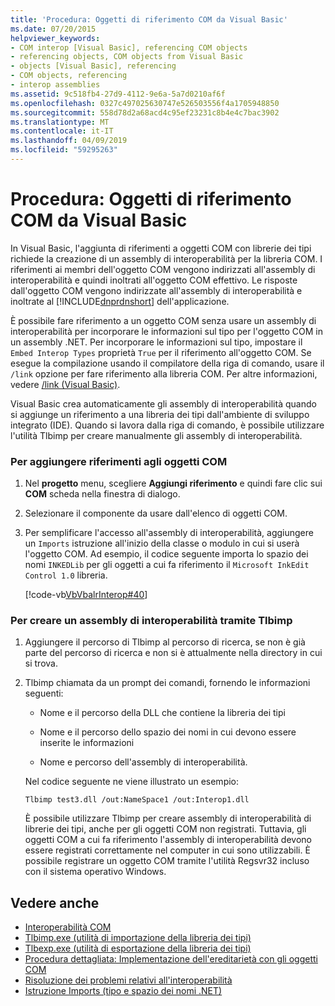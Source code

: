 ```yaml
---
title: 'Procedura: Oggetti di riferimento COM da Visual Basic'
ms.date: 07/20/2015
helpviewer_keywords:
- COM interop [Visual Basic], referencing COM objects
- referencing objects, COM objects from Visual Basic
- objects [Visual Basic], referencing
- COM objects, referencing
- interop assemblies
ms.assetid: 9c518fb4-27d9-4112-9e6a-5a7d0210af6f
ms.openlocfilehash: 0327c497025630747e526503556f4a1705948850
ms.sourcegitcommit: 558d78d2a68acd4c95ef23231c8b4e4c7bac3902
ms.translationtype: MT
ms.contentlocale: it-IT
ms.lasthandoff: 04/09/2019
ms.locfileid: "59295263"
---
```

# <a name="how-to-reference-com-objects-from-visual-basic"></a>Procedura: Oggetti di riferimento COM da Visual Basic
In Visual Basic, l'aggiunta di riferimenti a oggetti COM con librerie dei tipi richiede la creazione di un assembly di interoperabilità per la libreria COM. I riferimenti ai membri dell'oggetto COM vengono indirizzati all'assembly di interoperabilità e quindi inoltrati all'oggetto COM effettivo. Le risposte dall'oggetto COM vengono indirizzate all'assembly di interoperabilità e inoltrate al [!INCLUDE[dnprdnshort](~/includes/dnprdnshort-md.md)] dell'applicazione.  
  
 È possibile fare riferimento a un oggetto COM senza usare un assembly di interoperabilità per incorporare le informazioni sul tipo per l'oggetto COM in un assembly .NET. Per incorporare le informazioni sul tipo, impostare il `Embed Interop Types` proprietà `True` per il riferimento all'oggetto COM. Se esegue la compilazione usando il compilatore della riga di comando, usare il `/link` opzione per fare riferimento alla libreria COM. Per altre informazioni, vedere [/link (Visual Basic)](../../../visual-basic/reference/command-line-compiler/link.md).  
  
 Visual Basic crea automaticamente gli assembly di interoperabilità quando si aggiunge un riferimento a una libreria dei tipi dall'ambiente di sviluppo integrato (IDE). Quando si lavora dalla riga di comando, è possibile utilizzare l'utilità Tlbimp per creare manualmente gli assembly di interoperabilità.  
  
### <a name="to-add-references-to-com-objects"></a>Per aggiungere riferimenti agli oggetti COM  
  
1. Nel **progetto** menu, scegliere **Aggiungi riferimento** e quindi fare clic sui **COM** scheda nella finestra di dialogo.  
  
2. Selezionare il componente da usare dall'elenco di oggetti COM.  
  
3. Per semplificare l'accesso all'assembly di interoperabilità, aggiungere un `Imports` istruzione all'inizio della classe o modulo in cui si userà l'oggetto COM. Ad esempio, il codice seguente importa lo spazio dei nomi `INKEDLib` per gli oggetti a cui fa riferimento il `Microsoft InkEdit Control 1.0` libreria.  
  
     [!code-vb[VbVbalrInterop#40](~/samples/snippets/visualbasic/VS_Snippets_VBCSharp/VbVbalrInterop/VB/Class1.vb#40)]  
  
### <a name="to-create-an-interop-assembly-using-tlbimp"></a>Per creare un assembly di interoperabilità tramite Tlbimp  
  
1. Aggiungere il percorso di Tlbimp al percorso di ricerca, se non è già parte del percorso di ricerca e non si è attualmente nella directory in cui si trova.  
  
2. Tlbimp chiamata da un prompt dei comandi, fornendo le informazioni seguenti:  
  
    -   Nome e il percorso della DLL che contiene la libreria dei tipi  
  
    -   Nome e il percorso dello spazio dei nomi in cui devono essere inserite le informazioni  
  
    -   Nome e percorso dell'assembly di interoperabilità.  
  
     Nel codice seguente ne viene illustrato un esempio:  
  
    ```  
    Tlbimp test3.dll /out:NameSpace1 /out:Interop1.dll  
    ```  
  
     È possibile utilizzare Tlbimp per creare assembly di interoperabilità di librerie dei tipi, anche per gli oggetti COM non registrati. Tuttavia, gli oggetti COM a cui fa riferimento l'assembly di interoperabilità devono essere registrati correttamente nel computer in cui sono utilizzabili. È possibile registrare un oggetto COM tramite l'utilità Regsvr32 incluso con il sistema operativo Windows.  
  
## <a name="see-also"></a>Vedere anche

- [Interoperabilità COM](../../../visual-basic/programming-guide/com-interop/index.md)
- [Tlbimp.exe (utilità di importazione della libreria dei tipi)](../../../framework/tools/tlbimp-exe-type-library-importer.md)
- [Tlbexp.exe (utilità di esportazione della libreria dei tipi)](../../../framework/tools/tlbexp-exe-type-library-exporter.md)
- [Procedura dettagliata: Implementazione dell'ereditarietà con gli oggetti COM](../../../visual-basic/programming-guide/com-interop/walkthrough-implementing-inheritance-with-com-objects.md)
- [Risoluzione dei problemi relativi all'interoperabilità](../../../visual-basic/programming-guide/com-interop/troubleshooting-interoperability.md)
- [Istruzione Imports (tipo e spazio dei nomi .NET)](../../../visual-basic/language-reference/statements/imports-statement-net-namespace-and-type.md)
